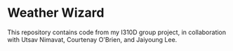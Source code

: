 # Weather Wizard

This repository contains code from my I310D group project, in collaboration with Utsav Nimavat, Courtenay O'Brien, and Jaiyoung Lee.
